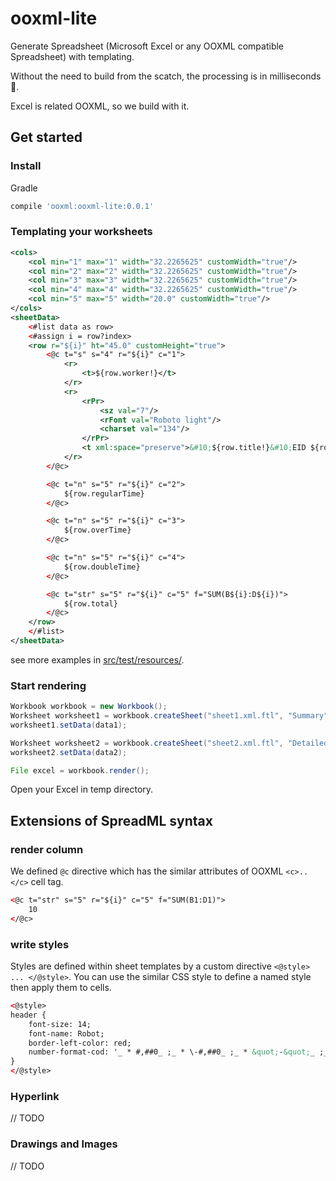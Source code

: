# ooxml-lite

Generate Spreadsheet (Microsoft Excel or any OOXML compatible Spreadsheet) with templating.

Without the need to build from the scatch, the processing is in milliseconds 🚀.

Excel is related OOXML, so we build with it.


## Get started

### Install

Gradle

```gradle
compile 'ooxml:ooxml-lite:0.0.1'
```

### Templating your worksheets

```xml
<cols>
    <col min="1" max="1" width="32.2265625" customWidth="true"/>
    <col min="2" max="2" width="32.2265625" customWidth="true"/>
    <col min="3" max="3" width="32.2265625" customWidth="true"/>
    <col min="4" max="4" width="32.2265625" customWidth="true"/>
    <col min="5" max="5" width="20.0" customWidth="true"/>
</cols>
<sheetData>
    <#list data as row>
    <#assign i = row?index>
    <row r="${i}" ht="45.0" customHeight="true">
        <@c t="s" s="4" r="${i}" c="1">
            <r>
                <t>${row.worker!}</t>
            </r>
            <r>
                <rPr>
                    <sz val="7"/>
                    <rFont val="Roboto light"/>
                    <charset val="134"/>
                </rPr>
                <t xml:space="preserve">&#10;${row.title!}&#10;EID ${row.eid!}</t>
            </r>
        </@c>

        <@c t="n" s="5" r="${i}" c="2">
            ${row.regularTime}
        </@c>

        <@c t="n" s="5" r="${i}" c="3">
            ${row.overTime}
        </@c>

        <@c t="n" s="5" r="${i}" c="4">
            ${row.doubleTime}
        </@c>

        <@c t="str" s="5" r="${i}" c="5" f="SUM(B${i}:D${i})">
            ${row.total}
        </@c>
    </row>
    </#list>
</sheetData>
```

see more examples in [src/test/resources/](src/test/resources/).

### Start rendering

```java
Workbook workbook = new Workbook();
Worksheet worksheet1 = workbook.createSheet("sheet1.xml.ftl", "Summary");
worksheet1.setData(data1);

Worksheet worksheet2 = workbook.createSheet("sheet2.xml.ftl", "Detailed");
worksheet2.setData(data2);

File excel = workbook.render();
```

Open your Excel in temp directory. 

## Extensions of SpreadML syntax

### render column

We defined `@c` directive which has the similar attributes of OOXML `<c>..</c>` cell tag.

```xml
<@c t="str" s="5" r="${i}" c="5" f="SUM(B1:D1)">
    10
</@c>
```

### write styles

Styles are defined within sheet templates by a custom directive `<@style> ... </@style>`.
You can use the similar CSS style to define a named style then apply them to cells.

```xml
<@style>
header {
    font-size: 14;
    font-name: Robot;
    border-left-color: red;
    number-format-cod: '_ * #,##0_ ;_ * \-#,##0_ ;_ * &quot;-&quot;_ ;_ @_ ';
}
</@style>
```

### Hyperlink

// TODO

### Drawings and Images

// TODO

